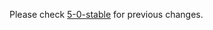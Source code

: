 
Please check [5-0-stable](https://github.com/rails/rails/blob/5-0-stable/railties/CHANGELOG.md) for previous changes.
